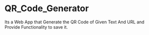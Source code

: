 # QR_Code_Generator
Its a Web App that Generate the QR Code of Given Text And URL and Provide Functionality to save it.
